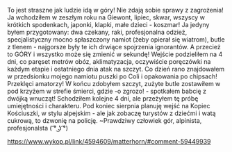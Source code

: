 To jest straszne jak ludzie idą w góry! Nie zdają sobie sprawy z zagrożenia! Ja wchodziłem w zeszłym roku na Giewont, lipiec, skwar, wszyscy w krótkich spodenkach, japonki, klapki, małe dzieci - koszmar! Ja jedyny byłem przygotowany: dwa czekany, raki, profesjonalna odzież, specjalistyczny mocno spłaszczony namiot (żeby opierał się wiatrom), butle z tlenem - najgorsze były te ich drwiące spojrzenia ignorantów. A przecież to GÓRY i wszystko może się zmienić w sekundę! Wejście podzieliłem na 4 dni, co paręset metrów obóz, aklimatyzacja, oczywiście poręczówki na każdym etapie i ostatniego dnia atak na szczyt. Co dzień rano znajdowałem w przedsionku mojego namiotu puszki po Coli i opakowania po chipsach! Przeklęci amatorzy! W końcu zdobyłem szczyt, zużyte butle zostawiłem w pod krzyżem w strefie śmierci, gdzie -o zgrozo! - spotkałem babcię z dwójką wnucząt! Schodziłem kolejne 4 dni, ale przeżyłem tę próbę umiejętności i charakteru. Pod koniec sierpnia planuję wejść na Kopiec Kościuszki, w stylu alpejskim - ale jak zobaczę turystów z dziećmi i watą cukrową, to dzwonię na policję.
~Prawdziwy człowiek gór, alpinista, profesjonalsta ( ͡° ͜ʖ ͡°)

https://www.wykop.pl/link/4594609/matterhorn/#comment-59449939
